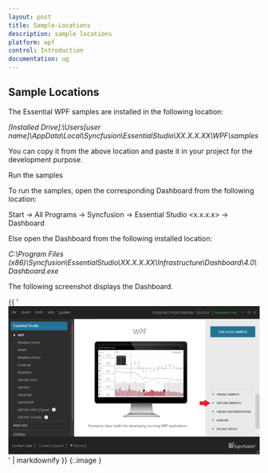 ```yaml
---
layout: post
title: Sample-Locations
description: sample locations
platform: wpf
control: Introduction
documentation: ug
---
```


## Sample Locations

The Essential WPF samples are installed in the following location:

_[Installed Drive]:\Users\[user name]\AppData\Local\Syncfusion\EssentialStudio\XX.X.X.XX\WPF\samples_

You can copy it from the above location and paste it in your project for the development purpose.

Run the samples

To run the samples, open the corresponding Dashboard from the following location:

Start -> All Programs -> Syncfusion -> Essential Studio <x.x.x.x> -> Dashboard

Else open the Dashboard from the following installed location:

_C:\Program Files (x86)\Syncfusion\EssentialStudio\XX.X.X.XX\Infrastructure\Dashboard\4.0\Dashboard.exe_

The following screenshot displays the Dashboard.

{{ '![](Sample-Locations_images/Sample-Locations_img1.png)' | markdownify }}
{:.image }


